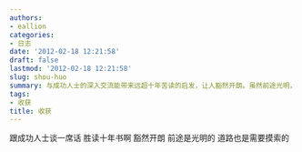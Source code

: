 ```yaml
---
authors:
- eallion
categories:
- 日志
date: '2012-02-18 12:21:58'
draft: false
lastmod: '2012-02-18 12:21:58'
slug: shou-huo
summary: 与成功人士的深入交流能带来远超十年苦读的启发，让人豁然开朗。虽然前途光明，但道路仍需亲身探索与实践！
tags:
- 收获
title: 收获
---
```

跟成功人士谈一席话
胜读十年书啊
豁然开朗
前途是光明的
道路也是需要摸索的